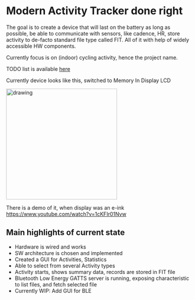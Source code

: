 # Modern Activity Tracker done right

The goal is to create a device that will last on the battery as long as possible, be able to communicate with sensors, like cadence, HR, store activity to de-facto standard file type called FIT. All of it with help of widely accessible HW components.


Currently focus is on (indoor) cycling activity, hence the project name.

TODO list is available [here](TODO.md)

Currently device looks like this, switched to Memory In Display LCD

<img src="https://user-images.githubusercontent.com/1136779/144249966-40f97204-0211-4b5a-9904-d35a4ad28dda.jpg" alt="drawing" width="300"/>

There is a demo of it, when display was an e-ink
https://www.youtube.com/watch?v=1cKFIr01Nvw

## Main highlights of current state
* Hardware is wired and works
* SW architecture is chosen and implemented
* Created a GUI for Activities, Statistics
* Able to select from several Activity types
* Activity starts, shows summary data, records are stored in FIT file
* Bluetooth Low Energy GATTS server is running, exposing characteristic to list files, and fetch selected file
* Currently WIP: Add GUI for BLE

